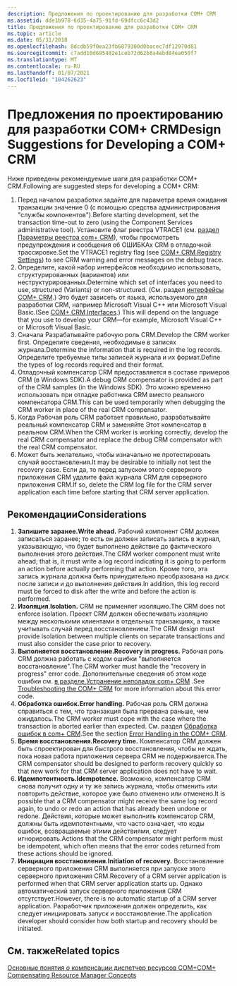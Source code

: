 ```yaml
---
description: Предложения по проектированию для разработки COM+ CRM
ms.assetid: dde1b978-6d35-4a75-91fd-69dfcc6c43d2
title: Предложения по проектированию для разработки COM+ CRM
ms.topic: article
ms.date: 05/31/2018
ms.openlocfilehash: 8dcdb59f0ea23fb6879300d0bacec7df12970d81
ms.sourcegitcommit: c7add10d695482e1ceb72d62b8a4ebd84ea050f7
ms.translationtype: MT
ms.contentlocale: ru-RU
ms.lasthandoff: 01/07/2021
ms.locfileid: "104262623"
---
```

# <a name="design-suggestions-for-developing-a-com-crm"></a><span data-ttu-id="a8d78-103">Предложения по проектированию для разработки COM+ CRM</span><span class="sxs-lookup"><span data-stu-id="a8d78-103">Design Suggestions for Developing a COM+ CRM</span></span>

<span data-ttu-id="a8d78-104">Ниже приведены рекомендуемые шаги для разработки COM+ CRM.</span><span class="sxs-lookup"><span data-stu-id="a8d78-104">Following are suggested steps for developing a COM+ CRM:</span></span>

1.  <span data-ttu-id="a8d78-105">Перед началом разработки задайте для параметра время ожидания транзакции значение 0 (с помощью средства администрирования "службы компонентов").</span><span class="sxs-lookup"><span data-stu-id="a8d78-105">Before starting development, set the transaction time-out to zero (using the Component Services administrative tool).</span></span> <span data-ttu-id="a8d78-106">Установите флаг реестра VTRACE1 (см. [раздел Параметры реестра com+ CRM](com--crm-registry-settings.md)), чтобы просмотреть предупреждения и сообщения об ОШИБКАх CRM в отладочной трассировке.</span><span class="sxs-lookup"><span data-stu-id="a8d78-106">Set the VTRACE1 registry flag (see [COM+ CRM Registry Settings](com--crm-registry-settings.md)) to see CRM warning and error messages on the debug trace.</span></span>
2.  <span data-ttu-id="a8d78-107">Определите, какой набор интерфейсов необходимо использовать, структурированных (вариантов) или неструктурированных.</span><span class="sxs-lookup"><span data-stu-id="a8d78-107">Determine which set of interfaces you need to use, structured (Variants) or non-structured.</span></span> <span data-ttu-id="a8d78-108">(См. раздел [интерфейсы COM+ CRM](com--crm-interfaces.md).) Это будет зависеть от языка, используемого для разработки CRM, например Microsoft Visual C++ или Microsoft Visual Basic.</span><span class="sxs-lookup"><span data-stu-id="a8d78-108">(See [COM+ CRM Interfaces](com--crm-interfaces.md).) This will depend on the language that you use to develop your CRM—for example, Microsoft Visual C++ or Microsoft Visual Basic.</span></span>
3.  <span data-ttu-id="a8d78-109">Сначала Разрабатывайте рабочую роль CRM.</span><span class="sxs-lookup"><span data-stu-id="a8d78-109">Develop the CRM worker first.</span></span> <span data-ttu-id="a8d78-110">Определите сведения, необходимые в записях журнала.</span><span class="sxs-lookup"><span data-stu-id="a8d78-110">Determine the information that is required in the log records.</span></span> <span data-ttu-id="a8d78-111">Определите требуемые типы записей журнала и их формат.</span><span class="sxs-lookup"><span data-stu-id="a8d78-111">Define the types of log records required and their format.</span></span>
4.  <span data-ttu-id="a8d78-112">Отладочный компенсатор CRM предоставляется в составе примеров CRM (в Windows SDK).</span><span class="sxs-lookup"><span data-stu-id="a8d78-112">A debug CRM compensator is provided as part of the CRM samples (in the Windows SDK).</span></span> <span data-ttu-id="a8d78-113">Это можно временно использовать при отладке работника CRM вместо реального компенсатора CRM.</span><span class="sxs-lookup"><span data-stu-id="a8d78-113">This can be used temporarily when debugging the CRM worker in place of the real CRM compensator.</span></span>
5.  <span data-ttu-id="a8d78-114">Когда Рабочая роль CRM работает правильно, разрабатывайте реальный компенсатор CRM и заменяйте Этот компенсатор в реальном CRM.</span><span class="sxs-lookup"><span data-stu-id="a8d78-114">When the CRM worker is working correctly, develop the real CRM compensator and replace the debug CRM compensator with the real CRM compensator.</span></span>
6.  <span data-ttu-id="a8d78-115">Может быть желательно, чтобы изначально не протестировать случай восстановления.</span><span class="sxs-lookup"><span data-stu-id="a8d78-115">It may be desirable to initially not test the recovery case.</span></span> <span data-ttu-id="a8d78-116">Если да, то перед запуском этого серверного приложения CRM удалите файл журнала CRM для серверного приложения CRM.</span><span class="sxs-lookup"><span data-stu-id="a8d78-116">If so, delete the CRM log file for the CRM server application each time before starting that CRM server application.</span></span>

## <a name="considerations"></a><span data-ttu-id="a8d78-117">Рекомендации</span><span class="sxs-lookup"><span data-stu-id="a8d78-117">Considerations</span></span>

1.  <span data-ttu-id="a8d78-118">**Запишите заранее.**</span><span class="sxs-lookup"><span data-stu-id="a8d78-118">**Write ahead.**</span></span> <span data-ttu-id="a8d78-119">Рабочий компонент CRM должен записаться заранее; то есть он должен записать запись в журнал, указывающую, что будет выполнено действие до фактического выполнения этого действия.</span><span class="sxs-lookup"><span data-stu-id="a8d78-119">The CRM worker component must write ahead; that is, it must write a log record indicating it is going to perform an action before actually performing that action.</span></span> <span data-ttu-id="a8d78-120">Кроме того, эта запись журнала должна быть принудительно преобразована на диск после записи и до выполнения действия.</span><span class="sxs-lookup"><span data-stu-id="a8d78-120">In addition, this log record must be forced to disk after the write and before the action is performed.</span></span>
2.  <span data-ttu-id="a8d78-121">**Изоляция**.</span><span class="sxs-lookup"><span data-stu-id="a8d78-121">**Isolation.**</span></span> <span data-ttu-id="a8d78-122">CRM не применяет изоляцию.</span><span class="sxs-lookup"><span data-stu-id="a8d78-122">The CRM does not enforce isolation.</span></span> <span data-ttu-id="a8d78-123">Проект CRM должен обеспечивать изоляцию между несколькими клиентами в отдельных транзакциях, а также учитывать случай перед восстановлением.</span><span class="sxs-lookup"><span data-stu-id="a8d78-123">The CRM design must provide isolation between multiple clients on separate transactions and must also consider the case prior to recovery.</span></span>
3.  <span data-ttu-id="a8d78-124">**Выполняется восстановление.**</span><span class="sxs-lookup"><span data-stu-id="a8d78-124">**Recovery in progress.**</span></span> <span data-ttu-id="a8d78-125">Рабочая роль CRM должна работать с кодом ошибки "выполняется восстановление".</span><span class="sxs-lookup"><span data-stu-id="a8d78-125">The CRM worker must handle the "recovery in progress" error code.</span></span> <span data-ttu-id="a8d78-126">Дополнительные сведения об этом коде ошибки см. [в разделе Устранение неполадок com+ CRM](troubleshooting-the-com--crm.md) .</span><span class="sxs-lookup"><span data-stu-id="a8d78-126">See [Troubleshooting the COM+ CRM](troubleshooting-the-com--crm.md) for more information about this error code.</span></span>
4.  <span data-ttu-id="a8d78-127">**Обработка ошибок.**</span><span class="sxs-lookup"><span data-stu-id="a8d78-127">**Error handling.**</span></span> <span data-ttu-id="a8d78-128">Рабочая роль CRM должна справиться с тем, что транзакция была прервана раньше, чем ожидалось.</span><span class="sxs-lookup"><span data-stu-id="a8d78-128">The CRM worker must cope with the case where the transaction is aborted earlier than expected.</span></span> <span data-ttu-id="a8d78-129">См. раздел [Обработка ошибок в com+ CRM](error-handling-in-the-com--crm.md).</span><span class="sxs-lookup"><span data-stu-id="a8d78-129">See the section [Error Handling in the COM+ CRM](error-handling-in-the-com--crm.md).</span></span>
5.  <span data-ttu-id="a8d78-130">**Время восстановления.**</span><span class="sxs-lookup"><span data-stu-id="a8d78-130">**Recovery time.**</span></span> <span data-ttu-id="a8d78-131">Компенсатор CRM должен быть спроектирован для быстрого восстановления, чтобы не ждать, пока новая работа приложения сервера CRM не подерживается.</span><span class="sxs-lookup"><span data-stu-id="a8d78-131">The CRM compensator should be designed to perform recovery quickly so that new work for that CRM server application does not have to wait.</span></span>
6.  <span data-ttu-id="a8d78-132">**Идемпотентность.**</span><span class="sxs-lookup"><span data-stu-id="a8d78-132">**Idempotence.**</span></span> <span data-ttu-id="a8d78-133">Возможно, компенсатор CRM снова получит одну и ту же запись журнала, чтобы отменить или повторить действие, которое уже было отменено или отменено.</span><span class="sxs-lookup"><span data-stu-id="a8d78-133">It is possible that a CRM compensator might receive the same log record again, to undo or redo an action that has already been undone or redone.</span></span> <span data-ttu-id="a8d78-134">Действия, которые может выполнить компенсатор CRM, должны быть идемпотентными, что часто означает, что коды ошибок, возвращаемые этими действиями, следует игнорировать.</span><span class="sxs-lookup"><span data-stu-id="a8d78-134">Actions that the CRM compensator might perform must be idempotent, which often means that the error codes returned from these actions should be ignored.</span></span>
7.  <span data-ttu-id="a8d78-135">**Инициация восстановления.**</span><span class="sxs-lookup"><span data-stu-id="a8d78-135">**Initiation of recovery.**</span></span> <span data-ttu-id="a8d78-136">Восстановление серверного приложения CRM выполняется при запуске этого серверного приложения CRM.</span><span class="sxs-lookup"><span data-stu-id="a8d78-136">Recovery of a CRM server application is performed when that CRM server application starts up.</span></span> <span data-ttu-id="a8d78-137">Однако автоматический запуск серверного приложения CRM отсутствует.</span><span class="sxs-lookup"><span data-stu-id="a8d78-137">However, there is no automatic startup of a CRM server application.</span></span> <span data-ttu-id="a8d78-138">Разработчик приложения должен определить, как следует инициировать запуск и восстановление.</span><span class="sxs-lookup"><span data-stu-id="a8d78-138">The application developer should consider how both startup and recovery should be initiated.</span></span>

## <a name="related-topics"></a><span data-ttu-id="a8d78-139">См. также</span><span class="sxs-lookup"><span data-stu-id="a8d78-139">Related topics</span></span>

<dl> <dt>

[<span data-ttu-id="a8d78-140">Основные понятия о компенсации диспетчер ресурсов COM+</span><span class="sxs-lookup"><span data-stu-id="a8d78-140">COM+ Compensating Resource Manager Concepts</span></span>](com--compensating-resource-manager-concepts.md)
</dt> </dl>

 

 



